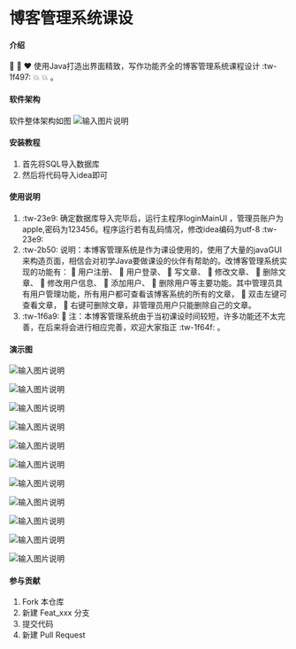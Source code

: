 # 博客管理系统课设

#### 介绍
 :yellow_heart:  :purple_heart:  :heart: 使用Java打造出界面精致，写作功能齐全的博客管理系统课程设计 :tw-1f497: :boom:  :collision:  。

#### 软件架构
软件整体架构如图
![输入图片说明](src/top/picture/structure.png)




#### 安装教程

1.  首先将SQL导入数据库
2.  然后将代码导入idea即可


#### 使用说明

1.   :tw-23e9: 确定数据库导入完毕后，运行主程序loginMainUI ，管理员账户为apple,密码为123456。程序运行若有乱码情况，修改idea编码为utf-8 :tw-23e9: 
2.   :tw-2b50: 说明：本博客管理系统是作为课设使用的，使用了大量的javaGUI来构造页面，相信会对初学Java要做课设的伙伴有帮助的。改博客管理系统实现的功能有： :lollipop: 用户注册、 :honey_pot: 用户登录、 :apple: 写文章、 :tangerine: 修改文章、 :lemon: 删除文章、 :cherries: 修改用户信息、 :watermelon: 添加用户、 :peach: 删除用户等主要功能。其中管理员具有用户管理功能，所有用户都可查看该博客系统的所有的文章， :cake: 双击左键可查看文章， :shaved_ice: 右键可删除文章，非管理员用户只能删除自己的文章。
3.   :tw-1f6a9: :eyes:  注：本博客管理系统由于当初课设时间较短，许多功能还不太完善，在后来将会进行相应完善，欢迎大家指正 :tw-1f64f: 。


#### 演示图
![输入图片说明](src/top/picture/tmp/image.png)

![输入图片说明](src/top/picture/tmp/home.jpg)

![输入图片说明](src/top/picture/tmp/article.jpg)

![输入图片说明](src/top/picture/tmp/help.jpg)

![输入图片说明](src/top/picture/tmp/media.jpg)

![输入图片说明](src/top/picture/tmp/preface.jpg)

![输入图片说明](src/top/picture/tmp/setup.jpg)

![输入图片说明](src/top/picture/tmp/user.jpg)

![输入图片说明](src/top/picture/tmp/modify.jpg)

![输入图片说明](src/top/picture/tmp/write.jpg)

![输入图片说明](src/top/picture/tmp/modify_.jpg)





#### 参与贡献

1.  Fork 本仓库
2.  新建 Feat_xxx 分支
3.  提交代码
4.  新建 Pull Request
